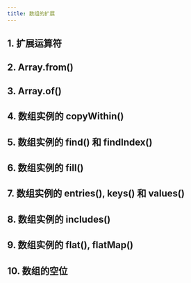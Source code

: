 ```yaml
---
title: 数组的扩展
---
```


## 1. 扩展运算符

## 2. Array.from()

## 3. Array.of()

## 4. 数组实例的 copyWithin()

## 5. 数组实例的 find() 和 findIndex()

## 6. 数组实例的 fill()

## 7. 数组实例的 entries(), keys() 和 values()

## 8. 数组实例的 includes()

## 9. 数组实例的 flat(), flatMap()

## 10. 数组的空位

